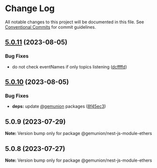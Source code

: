 # Change Log

All notable changes to this project will be documented in this file.
See [Conventional Commits](https://conventionalcommits.org) for commit guidelines.

## [5.0.11](https://github.com/gemunion/ethers-packages/compare/@gemunion/nest-js-module-ethers@5.0.10...@gemunion/nest-js-module-ethers@5.0.11) (2023-08-05)


### Bug Fixes

* do not check eventNames if only topics listening ([dcffffd](https://github.com/gemunion/ethers-packages/commit/dcffffd8fa9ab6ad6da4af68388416fed444f882))





## [5.0.10](https://github.com/gemunion/ethers-packages/compare/@gemunion/nest-js-module-ethers@5.0.9...@gemunion/nest-js-module-ethers@5.0.10) (2023-08-05)


### Bug Fixes

* **deps:** update [@gemunion](https://github.com/gemunion) packages ([8f45ec3](https://github.com/gemunion/ethers-packages/commit/8f45ec35ef82653b3258b24544b035aca7a221bf))





## 5.0.9 (2023-07-29)

**Note:** Version bump only for package @gemunion/nest-js-module-ethers





## 5.0.8 (2023-07-27)

**Note:** Version bump only for package @gemunion/nest-js-module-ethers
